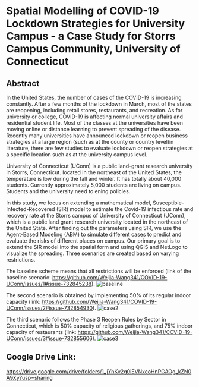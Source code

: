 # Spatial Modelling of COVID-19 Lockdown Strategies for University Campus - a Case Study for Storrs Campus Community, University of Connecticut

## Abstract
In the United States, the number of cases of the COVID-19 is increasing constantly. After a few months of the lockdown in March, most of the states are reopening, including retail stores, restaurants, and recreation. As for  university or college, COVID-19 is affecting normal university affairs and residential student life. Most of the classes at the universities have been moving online or distance learning to prevent spreading of the disease. Recently many universities have announced lockdown or reopen business strategies at a large region (such as at the county or country level)in literature, there are few studies to evaluate lockdown or reopen strategies at a specific location such as at the university campus level.

 University of Connecticut (UConn) is a public land-grant research university in Storrs, Connecticut.  located in the northeast of the United States, the temperature is low during the fall and winter. It has totally about 40,000 students. Currently approximately 5,000 students are living on campus. Students and the university need to ening policies. 

In this study, we focus on extending a mathematical model, Susceptible-Infected-Recovered (SIR) model to estimate the Covid-19 infectious rate and recovery rate at the Storrs campus of University of Connecticut (UConn), which is a public land grant research university located in the northeast of the United State. After finding out the parameters using SIR, we use the Agent-Based Modeling (ABM) to simulate different cases to predict and evaluate the risks of different places on campus. Our primary goal is to extend the SIR model into the spatial form and using QGIS and NetLogo to visualize the spreading. Three scenarios are created based on varying restrictions. 

The baseline scheme means that all restrictions will be enforced (link of the baseline scenario: https://github.com/Weijia-Wang341/COVID-19-UConn/issues/1#issue-732845238). 
![baseline](https://user-images.githubusercontent.com/73563140/105911181-eba5bb00-5ff7-11eb-96fa-76caaf1a0cf9.png)


The second scenario is obtained by implementing 50% of its regular indoor capacity (link: https://github.com/Weijia-Wang341/COVID-19-UConn/issues/2#issue-732854930). 
![case2](https://user-images.githubusercontent.com/73563140/105911300-0aa44d00-5ff8-11eb-93e1-4cd97b8a88a1.png)


The third scenario follows the Phase 3 Reopen Rules by Sector in Connecticut, which is 50% capacity of religious gatherings, and 75% indoor capacity of restaurants (link: https://github.com/Weijia-Wang341/COVID-19-UConn/issues/3#issue-732855606).
![case3](https://user-images.githubusercontent.com/73563140/105911336-15f77880-5ff8-11eb-99ba-54520f183b92.png)


## Google Drive Link:
https://drive.google.com/drive/folders/1_jYnKv2g0iEVNxcoHnPGAOg_kZN0A9Xy?usp=sharing
